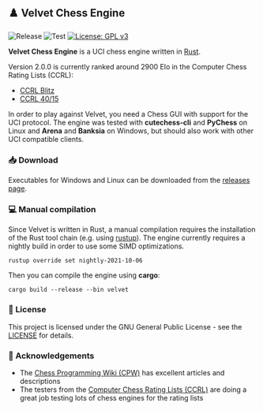 ## :chess_pawn: Velvet Chess Engine

![Release](https://img.shields.io/github/v/release/mhonert/velvet-chess)
![Test](https://img.shields.io/github/workflow/status/mhonert/velvet-chess/Test?label=Test&logo=github)
[![License: GPL v3](https://img.shields.io/badge/License-GPLv3-blue.svg)](https://www.gnu.org/licenses/gpl-3.0)

**Velvet Chess Engine** is a UCI chess engine written in [Rust](https://www.rust-lang.org).

Version 2.0.0 is currently ranked around 2900 Elo in the Computer Chess Rating Lists (CCRL):
- [CCRL Blitz](https://www.computerchess.org.uk/ccrl/404/cgi/compare_engines.cgi?family=Velvet&print=Rating+list)
- [CCRL 40/15](https://www.computerchess.org.uk/ccrl/4040/cgi/compare_engines.cgi?family=Velvet&print=Rating+list)

In order to play against Velvet, you need a Chess GUI with support for the UCI protocol.
The engine was tested with **cutechess-cli** and **PyChess** on Linux and **Arena** and **Banksia** on Windows, but
should also work with other UCI compatible clients.

### :inbox_tray: Download

Executables for Windows and Linux can be downloaded from the [releases page](https://github.com/mhonert/velvet-chess/releases).

### :computer: Manual compilation

Since Velvet is written in Rust, a manual compilation requires the installation of the Rust tool chain (e.g. using [rustup](https://rustup.rs/)).
The engine currently requires a nightly build in order to use some SIMD optimizations.

```shell
rustup override set nightly-2021-10-06
```

Then you can compile the engine using **cargo**:

```shell
cargo build --release --bin velvet
```

### :scroll: License
This project is licensed under the GNU General Public License - see the [LICENSE](LICENSE) for details.

### :tada: Acknowledgements
- The [Chess Programming Wiki (CPW)](https://www.chessprogramming.org/Main_Page) has excellent articles and descriptions
- The testers from the [Computer Chess Rating Lists (CCRL)](https://www.computerchess.org.uk/ccrl/) are doing a great job testing lots
  of chess engines for the rating lists
